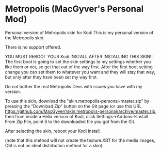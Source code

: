 Metropolis (MacGyver's Personal Mod)
==========

Personal version of Metropolis skin for Kodi
This is my personal version of the Metropolis skin.

There is no support offered.

YOU MUST REBOOT YOUR Kodi INSTALL AFTER INSTALLING THIS SKIN!!
The first boot is going to set the skin settings to my settings whether you like them or not, 
so get that out of the way first.
After the first boot setting change you can set them to whatever you want and they will stay that way, 
but only after they have been set my way first.

Do not bother the real Metropolis Devs with issues you have with my version.

To use this skin, download the "skin.metropolis-personal-master.zip" by pressing the "Download Zip" button on the Git page (or use this URL https://github.com/MacGyverr/skin.metropolis-personal/archive/master.zip, then from inside a Helix version of Kodi, click Settings->Addons->Install From Zip File, point it to the downloaded file you got from the Git.

After selecting the skin, reboot your Kodi install.

(note that this method will not create the texture.XBT for the media images, (Git is not an ideal distribution method for a skin).